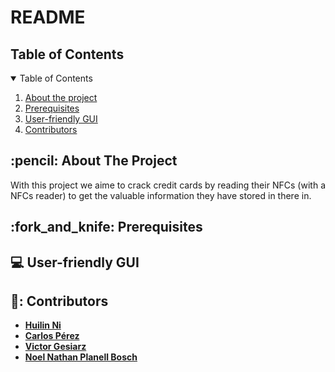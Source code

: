 # README

<!-- TABLE OF CONTENTS -->
<h2 id="table-of-contents"> Table of Contents</h2>

<details open="open">
  <summary> Table of Contents </summary>
  <ol>
    <li><a href="#about-the-project"> About the project</a></li>
    <li><a href="prerequisites"> Prerequisites</a></li>
    <li><a href="#user-friendly-gui"> User-friendly GUI</a></li>
    <li><a href="#contributors"> Contributors</a></li>
  </ol>
</details>


<!-- ABOUT THE PROJECT -->
<h2 id="about-the-project"> :pencil: About The Project</h2>

<p align="justify"> 
  With this project we aime to crack credit cards by reading their NFCs (with a NFCs reader) to get the valuable information they have stored in there in. 
</p>


<!-- Prerequisites -->
<h2 id="fork_and_knive"> :fork_and_knife: Prerequisites </h2>


<!-- User-friendly GUI -->
<h2 id="user-friendly-gui"> 💻 User-friendly GUI</h2>


<!-- Contributors -->
<h2 id="contributors"> 👥: Contributors</h2>

* [**Huilin Ni**](https://github.com/HuilinNi15)
* [**Carlos Pérez**](https://github.com/CPerezRuiz335)
* [**Victor Gesiarz**](https://github.com/VictorGesiarz)
* [**Noel Nathan Planell Bosch**](https://github.com/NoelDNathan)
